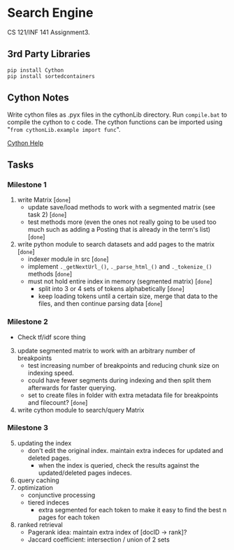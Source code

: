 # Search Engine
CS 121/INF 141 Assignment3.

## 3rd Party Libraries
`pip install Cython` \
`pip install sortedcontainers`

## Cython Notes
Write cython files as .pyx files in the cythonLib directory. Run `compile.bat` to compile the cython to c code. The cython functions can be imported using "`from cythonLib.example import func`".

[Cython Help](https://cython.readthedocs.io/en/latest/src/userguide/language_basics.html)

## Tasks
### Milestone 1

1. write Matrix [`done`]
    - update save/load methods to work with a segmented matrix (see task 2) [`done`]
    - test methods more (even the ones not really going to be used too much such as adding a Posting that is already in the term's list) [`done`]
2. write python module to search datasets and add pages to the matrix [`done`]
    - indexer module in src [`done`]
    - implement `._getNextUrl_()`, `._parse_html_()` and `._tokenize_()` methods [`done`]
    - must not hold entire index in memory (segmented matrix) [`done`]
        - split into 3 or 4 sets of tokens alphabetically [`done`]
        - keep loading tokens until a certain size, merge that data to the files, and then continue parsing data [`done`]

### Milestone 2

- Check tf/idf score thing

3. update segmented matrix to work with an arbitrary number of breakpoints
    - test increasing number of breakpoints and reducing chunk size on indexing speed.
    - could have fewer segments during indexing and then split them afterwards for faster querying.
    - set to create files in folder with extra metadata file for breakpoints and filecount? [`done`]
4. write cython module to search/query Matrix

### Milestone 3

5. updating the index
    - don't edit the original index. maintain extra indeces for updated and deleted pages.
        - when the index is queried, check the results against the updated/deleted pages indeces.
6. query caching
7. optimization
    - conjunctive processing
    - tiered indeces
        - extra segmented for each token to make it easy to find the best n pages for each token
8. ranked retrieval
    - Pagerank idea: maintain extra index of [docID -> rank]?
    - Jaccard coefficient: intersection / union of 2 sets